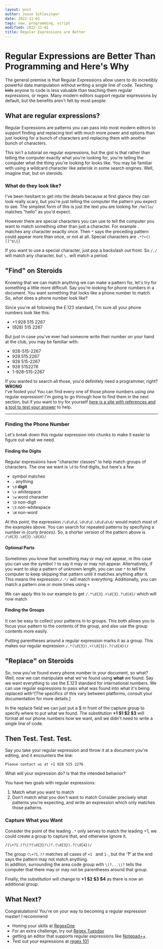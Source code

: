 ```yaml
---
layout: post
author: Jason Schlesinger
date: 2022-11-01
tags: new, programming, script
modified: 2022-11-01
title: Regular Expressions are Better
---
```

# Regular Expressions are Better Than Programming and Here's Why
The general premise is that Regular Expressions allow users to do incredibly powerful data manipulation without writing a single line of code. Teaching ~~kids~~ anyone to code is less valuable than teaching them regular expressions, or regex.  Many modern editors support regular expressions by default, but the benefits aren't felt by most people.

## What are regular expressions?
Regular Expressions are patterns you can pass into most modern editors to support finding and replacing text with much more power and options than just looking for a bunch of characters and replacing them with another bunch of characters.

This isn't a tutorial on regular expressions, but the gist is that rather than telling the computer exactly what you're looking for, you're telling the computer what the thing you're looking for looks like. You may be familiar with using a wildcard character like asterisk in some search engines. Well, imagine that, but on steroids.

### What do they look like?
I've been hesitant to get into the details because at first glance they can look really scary, but you're just telling the computer the pattern you expect to see. The simplest form of this is just the text you are looking for `/hello/` matches "hello" as you'd expect.

However there are special characters you can use to tell the computer you want to match something other than just a character. For example `.` matches any character exactly once. Then `*` says the preceding pattern could appear more than once, or not at all. Special characters are `.*?+()[]^$\{}`

If you want to use a special character, just pop a backslash out front. So `/./` will match any character, but `\.` will match a period.

## "Find" on Steroids
Knowing that we can match anything we can make a pattern for, let's try for something a little more difficult. Say you're looking for phone numbers in a document. You want something that looks like a phone number to match. So, _what_ does a phone number look like?

Since you're all following the E.123 standard, I'm sure all your phone numbers look like this:
- +1 928 515 2267
- (928) 515 2267

But just in case you've ever had someone write their number on your hand at the club, you may be familiar with:
- 928-515-2267
- 928.515.2267
- 928 515-2267
- 928 5152276
- 1-928-515-2267

If you wanted to search all those, you'd definitely need a programmer, right?  
**WRONG**  
I've fooled you! You can find every one of those phone numbers using _one_ regular expression! I'm going to go through how to find them in the next section, but if you want to try for yourself [here is a site with references and a tool to test your answer](https://regex101.com/) to help.
___
### Finding the Phone Number
Let's break down this regular expression into chunks to make it easier to figure out what we need.
#### Finding the Digits
Regular expressions have "character classes" to help match groups of characters. The one we want is `\d` to find digits, but here's a few
- symbol  matches 
- `.`      anything        
- `\d`     **digit**       
- `\s`     whitespace      
- `\w`     word character  
- `\D`     non-digit       
- `\S`     non-whitespace  
- `\W`     non-word        

At this point, the expression `/\d\d\d.\d\d\d.\d\d\d\d/` would match most of the examples above. You can search for repeated patterns by specifying a number in *{curly braces}*. So, a shorter version of the pattern above is `/\d{3}.\d{3}.\d{4}/`

#### Optional Parts
Sometimes you know that something may or may not appear, in this case you can use the symbol `?` to say it may or may not appear. Alternatively, if you want to skip a pattern of unknown length, you can use `*` to tell the computer to keep skipping that pattern until it matches anything after it. This means the expression `/.*/` will match everything. Additionally, you can match a pattern one or more times using `+`

We can apply this to our example to get `/.*\d{3}.+\d{3}.?\d{4}/` which will now match 

#### Finding the Groups
It can be easy to collect your patterns in to groups. This both allows you to focus your pattern to the contents of the group, and also use the group contents more easily.

Putting parentheses around a regular expression marks it as a group. This makes our regular expression `/.*(\d{3}).+(\d{3}).?(\d{4})/`

## "Replace" on Steroids
So, now you've found every phone number in your document, so what? Well, now we can manipulate what we've found using **what** we found. Say we want everything to use the E.123 standard for international numbers. We can use regular expressions to pass what was found into what it's being replaced with^[The specifics of this vary between platforms, consult your documentation for more details.]

In the replace field we can just put a $ in front of the capture group to specify where to put what we found. The substitution **+1 $1 $2 $3** will format all our phone numbers how we want, and we didn't need to write a single line of code.

## Then Test. Test. Test.
Say you take your regular expression and throw it at a document you're editing, and it encounters the line:
```text
Please contact us at +1 928 515 2276
```
What will your expression do? Is that the intended behavior?

You have two goals with regular expressions:
1. Match what you want to match
2. Don't match what you don't want to match
Consider precisely what patterns you're expecting, and write an expression which only matches those patterns.

### Capture What you Want
Consider the point of the leading `.*` only serves to match the leading +1, we could create a group to capture that, and otherwise ignore it.
```regex
/(\+?1.)?\(?(\d{3})\)?.(\d{3}).?(\d{4})/
```
The group `(\+?1.)?` matches all cases of `+1 ` and `1-`, but the '**?**' at the end says the pattern may not match anything.  
In addition, surrounding the area code group with `\(?...\)?` tells the computer that there may or may not be parentheses around that group.

Finally, the substitution will change to **+1 $2 $3 $4** as there is now an additional group.

## What Next?
Congratulations! You're on your way to becoming a regular expression master! I recommend 
- Honing your skills at [RegexOne](https://regexone.com/)
- For an extra challenge, try out [Regex Tuesday](https://callumacrae.github.io/regex-tuesday/)
- getting an editor that supports regular expressions like [Notepad++](https://notepad-plus-plus.org/). 
- Test out your expressions at [regex 101](https://regex101.com/)
